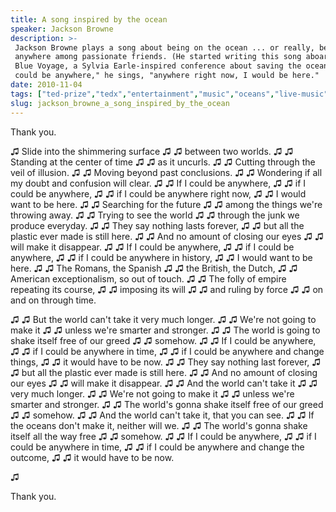 ```yaml
---
title: A song inspired by the ocean
speaker: Jackson Browne
description: >-
 Jackson Browne plays a song about being on the ocean ... or really, being
 anywhere among passionate friends. (He started writing this song aboard Mission
 Blue Voyage, a Sylvia Earle-inspired conference about saving the ocean.) "If I
 could be anywhere," he sings, "anywhere right now, I would be here."
date: 2010-11-04
tags: ["ted-prize","tedx","entertainment","music","oceans","live-music"]
slug: jackson_browne_a_song_inspired_by_the_ocean
---
```


Thank you.

♫ Slide into the shimmering surface ♫ ♫ between two worlds. ♫ ♫ Standing at the center of
time ♫ ♫ as it uncurls. ♫ ♫ Cutting through the veil of illusion. ♫ ♫ Moving beyond past
conclusions. ♫ ♫ Wondering if all my doubt and confusion will clear. ♫ ♫ If I could be
anywhere, ♫ ♫ if I could be anywhere, ♫ ♫ if I could be anywhere right now, ♫ ♫ I would
want to be here. ♫ ♫ Searching for the future ♫ ♫ among the things we're throwing away. ♫
♫ Trying to see the world ♫ ♫ through the junk we produce everyday. ♫ ♫ They say nothing
lasts forever, ♫ ♫ but all the plastic ever made is still here. ♫ ♫ And no amount of
closing our eyes ♫ ♫ will make it disappear. ♫ ♫ If I could be anywhere, ♫ ♫ if I could be
anywhere, ♫ ♫ if I could be anywhere in history, ♫ ♫ I would want to be here. ♫ ♫ The
Romans, the Spanish ♫ ♫ the British, the Dutch, ♫ ♫ American exceptionalism, so out of
touch. ♫ ♫ The folly of empire repeating its course, ♫ ♫ imposing its will ♫ ♫ and ruling
by force ♫ ♫ on and on through time.

♫ ♫ But the world can't take it very much longer. ♫ ♫ We're not going to make it ♫ ♫
unless we're smarter and stronger. ♫ ♫ The world is going to shake itself free of our
greed ♫ ♫ somehow. ♫ ♫ If I could be anywhere, ♫ ♫ if I could be anywhere in time, ♫ ♫ if
I could be anywhere and change things, ♫ ♫ it would have to be now. ♫ ♫ They say nothing
last forever, ♫ ♫ but all the plastic ever made is still here. ♫ ♫ And no amount of
closing our eyes ♫ ♫ will make it disappear. ♫ ♫ And the world can't take it ♫ ♫ very much
longer. ♫ ♫ We're not going to make it ♫ ♫ unless we're smarter and stronger. ♫ ♫ The
world's gonna shake itself free of our greed ♫ ♫ somehow. ♫ ♫ And the world can't take it,
that you can see. ♫ ♫ If the oceans don't make it, neither will we. ♫ ♫ The world's gonna
shake itself all the way free ♫ ♫ somehow. ♫ ♫ If I could be anywhere, ♫ ♫ if I could be
anywhere in time, ♫ ♫ if I could be anywhere and change the outcome, ♫ ♫ it would have to
be now.

♫

Thank you.

<!--
ad_duration=3.33
comment_count=32
event="TEDxGreatPacificGarbagePatch"
external_start_time=0
intro_duration=11.82
is_subtitle_required="False"
is_talk_featured="True"
language="en"
language_swap="False"
native_language="en"
number_of_related_talks=6
number_of_speakers=1
number_of_subtitled_videos=29
number_of_tags=6
number_of_talk_download_languages=33
number_of_talk_more_resources=0
number_of_talk_recommendations=0
number_of_talks_take_actions=0
post_ad_duration=0.83
published_timestamp="2011-04-08 22:28:00"
recording_date="2010-11-04"
speaker_description="Musician and activist"
speaker_is_published=1
speaker_name="Jackson Browne"
talk_name="A song inspired by the ocean"
talks_tags=["ted-prize","tedx","entertainment","music","oceans","live-music"]
url_photo_speaker="https://pe.tedcdn.com/images/ted/3b24a92e718177e39d25cc919599ece66f4198b9_254x191.jpg"
url_photo_talk="https://pe.tedcdn.com/images/ted/bd3e497bb26e3ec612108be1cdf18e065596bb17_800x600.jpg"
url_webpage="https://www.ted.com/talks/jackson_browne_a_song_inspired_by_the_ocean"
video_type_name="TEDx Talk"
-->